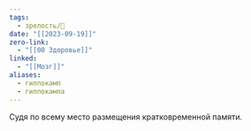 ```yaml
---
tags:
  - зрелость/🌱
date: "[[2023-09-19]]"
zero-link:
  - "[[00 Здоровье]]"
linked:
  - "[[Мозг]]"
aliases:
  - гиппокамп
  - гиппокампа
---
```

Судя по всему место размещения кратковременной памяти.